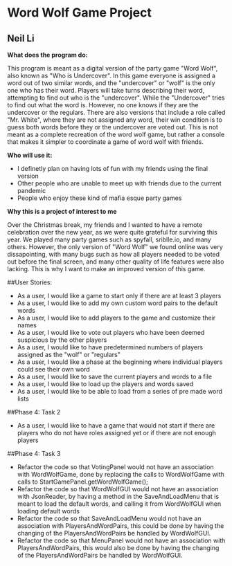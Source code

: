 # Word Wolf Game Project

## Neil Li

**What does the program do:**

This program is meant as a digital version of the party game "Word Wolf", also known as
"Who is Undercover". In this game everyone is assigned a word out of two similar words, and
the "undercover" or "wolf" is the only one who has their word. Players will take turns
describing their word, attempting to find out who is the "undercover". While the "Undercover"
tries to find out what the word is. However, no one knows if they are the undercover or the regulars. 
There are also versions that include a role called "Mr. White", where they are not assigned any word,
their win condition is to guess both words before they or the undercover are voted out. This is not meant
as a complete recreation of the word wolf game, but rather a console that makes it simpler to coordinate a
game of word wolf with friends.

**Who will use it:**

- I definetly plan on having lots of fun with my friends using the final version
- Other people who are unable to meet up with friends due to the current pandemic
- People who enjoy these kind of mafia esque party games

**Why this is a project of interest to me**

Over the Christmas break, my friends and I wanted to have a remote celebration over the new year, as we
were quite grateful for surviving this year. We played many party games such as spyfall, sriblle.io, and
many others. However, the only version of "Word Wolf" we found online was very dissapointing, with many bugs
such as how all players needed to be voted out before the final screen, and many other quality of life features
were also lacking. This is why I want to make an improved version of this game.

##User Stories:

- As a user, I would like a game to start only if there are at least 3 players
- As a user, I would like to add my own custom word pairs to the default words
- As a user, I would like to add players to the game and customize their names
- As a user, I would like to vote out players who have been deemed suspicious by the other players
- As a user, I would like to have predetermined numbers of players assigned as the "wolf" or "regulars"
- As a user, I would like a phase at the beginning where individual players could see their own word
- As a user, I would like to save the current players and words to a file
- As a user, I would like to load up the players and words saved
- As a user, I would like to be able to load from a series of pre made word lists

##Phase 4: Task 2
- As a user, I would like to have a game that would not start if there are players who do not have roles
assigned yet or if there are not enough players

##Phase 4: Task 3
- Refactor the code so that VotingPanel would not have an association with WordWolfGame, done by replacing the calls to
WordWolfGame with calls to StartGamePanel.getWordWolfGame();
- Refactor the code so that WordWolfGUI would not have an association with JsonReader, by having a method in the
SaveAndLoadMenu that is meant to load the default words, and calling it from WordWolfGUI when loading default words
- Refactor the code so that SaveAndLoadMenu would not have an association with PlayersAndWordPairs, this could be done
by having the changing of the PlayersAndWordPairs be handled by WordWolfGUI.
- Refactor the code so that MenuPanel would not have an association with PlayersAndWordPairs, this would also be done by
having the changing of the PlayersAndWordPairs be handled by WordWolfGUI.